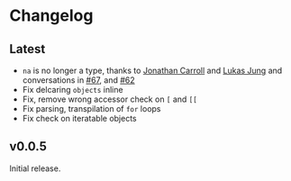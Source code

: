 # Changelog

## Latest

- `na` is no longer a type, thanks to [Jonathan Carroll](https://github.com/jonocarroll) and
[Lukas Jung](https://github.com/lhdjung)
and conversations in [#67](https://github.com/vapourlang/vapour/issues/67),
and [#62](https://github.com/vapourlang/vapour/issues/62)
- Fix delcaring `objects` inline
- Fix, remove wrong accessor check on `[` and `[[`
- Fix parsing, transpilation of `for` loops
- Fix check on iteratable objects

## v0.0.5

Initial release.
